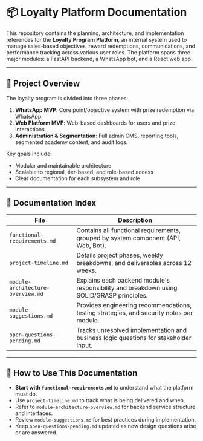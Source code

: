 # 📦 Loyalty Platform Documentation

This repository contains the planning, architecture, and implementation references for the **Loyalty Program Platform**, an internal system used to manage sales-based objectives, reward redemptions, communications, and performance tracking across various user roles. The platform spans three major modules: a FastAPI backend, a WhatsApp bot, and a React web app.

---

## 🧭 Project Overview

The loyalty program is divided into three phases:

1. **WhatsApp MVP**: Core point/objective system with prize redemption via WhatsApp.
2. **Web Platform MVP**: Web-based dashboards for users and prize interactions.
3. **Administration & Segmentation**: Full admin CMS, reporting tools, segmented academy content, and audit logs.

Key goals include:

* Modular and maintainable architecture
* Scalable to regional, tier-based, and role-based access
* Clear documentation for each subsystem and role

---

## 📂 Documentation Index

| File                              | Description                                                                               |
| --------------------------------- | ----------------------------------------------------------------------------------------- |
| `functional-requirements.md`      | Contains all functional requirements, grouped by system component (API, Web, Bot).        |
| `project-timeline.md`             | Details project phases, weekly breakdowns, and deliverables across 12 weeks.              |
| `module-architecture-overview.md` | Explains each backend module's responsibility and breakdown using SOLID/GRASP principles. |
| `module-suggestions.md`           | Provides engineering recommendations, testing strategies, and security notes per module.  |
| `open-questions-pending.md`       | Tracks unresolved implementation and business logic questions for stakeholder input.      |

---

## 📜 How to Use This Documentation

* **Start with `functional-requirements.md`** to understand what the platform must do.
* Use `project-timeline.md` to track what is being delivered and when.
* Refer to `module-architecture-overview.md` for backend service structure and interfaces.
* Review `module-suggestions.md` for best practices during implementation.
* Keep `open-questions-pending.md` updated as new design questions arise or are answered.
